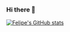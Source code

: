 ### Hi there 👋

[![Felipe's GitHub stats](https://github-readme-stats.vercel.app/api?username=anuraghazra)](https://github.com/Felipeosouz/github-readme-stats)

<!--
- 🔭 I’m currently working on ...
- 🌱 I’m currently learning ...
- 👯 I’m looking to collaborate on ...
- 🤔 I’m looking for help with ...
- 💬 Ask me about ...
- 📫 How to reach me: ...
- 😄 Pronouns: ...
- ⚡ Fun fact: ...
-->
